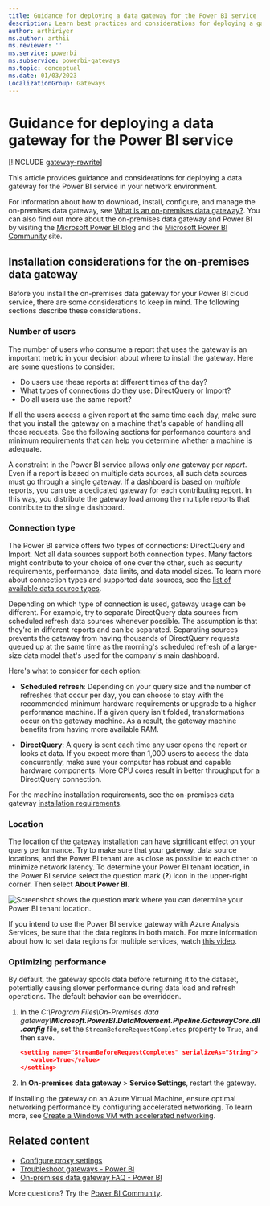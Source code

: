 ```yaml
---
title: Guidance for deploying a data gateway for the Power BI service
description: Learn best practices and considerations for deploying a gateway for the Power BI service in your network environment.
author: arthiriyer
ms.author: arthii
ms.reviewer: ''
ms.service: powerbi
ms.subservice: powerbi-gateways
ms.topic: conceptual
ms.date: 01/03/2023
LocalizationGroup: Gateways
---
```


# Guidance for deploying a data gateway for the Power BI service

[!INCLUDE [gateway-rewrite](../includes/gateway-rewrite.md)]

This article provides guidance and considerations for deploying a data gateway for the Power BI service in your network environment.

For information about how to download, install, configure, and manage the on-premises data gateway, see [What is an on-premises data gateway?](/data-integration/gateway/service-gateway-onprem). You can also find out more about the on-premises data gateway and Power BI by visiting the [Microsoft Power BI blog](https://powerbi.microsoft.com/blog/) and the [Microsoft Power BI Community](https://community.powerbi.com/) site.

## Installation considerations for the on-premises data gateway

Before you install the on-premises data gateway for your Power BI cloud service, there are some considerations to keep in mind. The following sections describe these considerations.

### Number of users

The number of users who consume a report that uses the gateway is an important metric in your decision about where to install the gateway. Here are some questions to consider:

* Do users use these reports at different times of the day?
* What types of connections do they use: DirectQuery or Import?
* Do all users use the same report?

If all the users access a given report at the same time each day, make sure that you install the gateway on a machine that's capable of handling all those requests. See the following sections for performance counters and minimum requirements that can help you determine whether a machine is adequate.

A constraint in the Power BI service allows only *one* gateway per *report*. Even if a report is based on multiple data sources, all such data sources must go through a single gateway. If a dashboard is based on *multiple* reports, you can use a dedicated gateway for each contributing report. In this way, you distribute the gateway load among the multiple reports that contribute to the single dashboard.

### Connection type

The Power BI service offers two types of connections: DirectQuery and Import. Not all data sources support both connection types. Many factors might contribute to your choice of one over the other, such as security requirements, performance, data limits, and data model sizes. To learn more about connection types and supported data sources, see the [list of available data source types](service-gateway-data-sources.md#list-of-available-data-source-types).

Depending on which type of connection is used, gateway usage can be different. For example, try to separate DirectQuery data sources from scheduled refresh data sources whenever possible. The assumption is that they're in different reports and can be separated. Separating sources prevents the gateway from having thousands of DirectQuery requests queued up at the same time as the morning's scheduled refresh of a large-size data model that's used for the company's main dashboard.

Here's what to consider for each option:

* **Scheduled refresh**: Depending on your query size and the number of refreshes that occur per day, you can choose to stay with the recommended minimum hardware requirements or upgrade to a higher performance machine. If a given query isn't folded, transformations occur on the gateway machine. As a result, the gateway machine benefits from having more available RAM.

* **DirectQuery**: A query is sent each time any user opens the report or looks at data. If you expect more than 1,000 users to access the data concurrently, make sure your computer has robust and capable hardware components. More CPU cores result in better throughput for a DirectQuery connection.

For the machine installation requirements, see the on-premises data gateway [installation requirements](/data-integration/gateway/service-gateway-install#requirements).

### Location

The location of the gateway installation can have significant effect on your query performance. Try to make sure that your gateway, data source locations, and the Power BI tenant are as close as possible to each other to minimize network latency. To determine your Power BI tenant location, in the Power BI service select the question mark (**?**) icon in the upper-right corner. Then select **About Power BI**.

![Screenshot shows the question mark where you can determine your Power BI tenant location.](media/service-gateway-deployment-guidance/powerbi-gateway-deployment-guidance_02.png)

If you intend to use the Power BI service gateway with Azure Analysis Services, be sure that the data regions in both match. For more information about how to set data regions for multiple services, watch [this video](https://guyinacube.com/2018/01/power-bi-azure-analysis-services-gateway-data-region/).

### Optimizing performance

By default, the gateway spools data before returning it to the dataset, potentially causing slower performance during data load and refresh operations. The default behavior can be overridden.

1. In the *C:\Program Files\On-Premises data gateway\\**Microsoft.PowerBI.DataMovement.Pipeline.GatewayCore.dll.config*** file, set the `StreamBeforeRequestCompletes` property to `True`, and then save.

    ```json
    <setting name="StreamBeforeRequestCompletes" serializeAs="String">
       <value>True</value>
    </setting>
    ```

1. In **On-premises data gateway** > **Service Settings**, restart the gateway.

If installing the gateway on an Azure Virtual Machine, ensure optimal networking performance by configuring accelerated networking. To learn more, see [Create a Windows VM with accelerated networking](/azure/virtual-network/create-vm-accelerated-networking-powershell).

## Related content

* [Configure proxy settings](/data-integration/gateway/service-gateway-proxy)  
* [Troubleshoot gateways - Power BI](service-gateway-onprem-tshoot.md)  
* [On-premises data gateway FAQ - Power BI](service-gateway-power-bi-faq.yml)  

More questions? Try the [Power BI Community](https://community.powerbi.com/).
